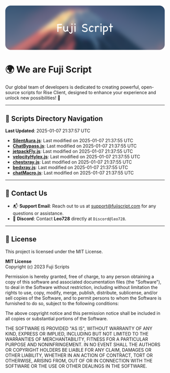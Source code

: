 ![Banner](.github/b.webp)

# 🌍 **We are Fuji Script**

Our global team of developers is dedicated to creating powerful, open-source scripts for Rise Client, designed to enhance your experience and unlock new possibilities! 🌟

---
<!-- SCRIPTS_NAVIGATION_START -->
## 📂 **Scripts Directory Navigation**

**Last Updated**: 2025-01-07 21:37:57 UTC

- **[SilentAura.js](scripts/SilentAura.js)**: Last modified on 2025-01-07 21:37:55 UTC
- **[ChatBypass.js](scripts/ChatBypass.js)**: Last modified on 2025-01-07 21:37:55 UTC
- **[jetpackFly.js](scripts/jetpackFly.js)**: Last modified on 2025-01-07 21:37:55 UTC
- **[velocityHylex.js](scripts/velocityHylex.js)**: Last modified on 2025-01-07 21:37:55 UTC
- **[chestxray.js](scripts/chestxray.js)**: Last modified on 2025-01-07 21:37:55 UTC
- **[bedxray.js](scripts/bedxray.js)**: Last modified on 2025-01-07 21:37:55 UTC
- **[chatMacro.js](scripts/chatMacro.js)**: Last modified on 2025-01-07 21:37:55 UTC

<!-- SCRIPTS_NAVIGATION_END -->

---

## 💬 **Contact Us**  
- 📬 **Support Email**: Reach out to us at [support@fujiscript.com](mailto:support@fujiscript.com) for any questions or assistance.  
- 💬 **Discord**: Contact **Leo728** directly at `Discord@leo728`.

---

## 📜 **License**

This project is licensed under the MIT License.  

**MIT License**  
Copyright (c) 2023 Fuji Scripts  

Permission is hereby granted, free of charge, to any person obtaining a copy of this software and associated documentation files (the "Software"), to deal in the Software without restriction, including without limitation the rights to use, copy, modify, merge, publish, distribute, sublicense, and/or sell copies of the Software, and to permit persons to whom the Software is furnished to do so, subject to the following conditions:  

The above copyright notice and this permission notice shall be included in all copies or substantial portions of the Software.  

THE SOFTWARE IS PROVIDED "AS IS", WITHOUT WARRANTY OF ANY KIND, EXPRESS OR IMPLIED, INCLUDING BUT NOT LIMITED TO THE WARRANTIES OF MERCHANTABILITY, FITNESS FOR A PARTICULAR PURPOSE AND NONINFRINGEMENT. IN NO EVENT SHALL THE AUTHORS OR COPYRIGHT HOLDERS BE LIABLE FOR ANY CLAIM, DAMAGES OR OTHER LIABILITY, WHETHER IN AN ACTION OF CONTRACT, TORT OR OTHERWISE, ARISING FROM, OUT OF OR IN CONNECTION WITH THE SOFTWARE OR THE USE OR OTHER DEALINGS IN THE SOFTWARE.  
